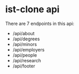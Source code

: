 # ist-clone api

There are 7 endpoints in this api:
- /api/about
- /api/degrees
- /api/minors
- /api/employers
- /api/people
- /api/research
- /api/footer
